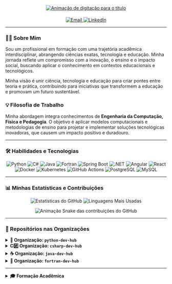 <div align="center">
  <a href="https://git.io/typing-svg">
    <img src="https://readme-typing-svg.herokuapp.com?font=Fira+Code&size=30&pause=1000&color=33FF33&center=true&vCenter=true&width=650&lines=Yuri+Sidney+Forjaz;Python+%7C+C%23+.NET+%7C+Java+%7C+Fortran;Soluções+de+Alta+Performance" alt="Animação de digitação para o título">
  </a>
</div>

<div align="center" style="margin-top: 20px;">
  <a href="mailto:ysidfor@gmail.com">
    <img src="https://img.shields.io/badge/Email-D14836?style=for-the-badge&logo=gmail&logoColor=white" alt="Email">
  </a>
  <a href="https://www.linkedin.com/in/yuri-sidney-forjaz-0431751b4">
    <img src="https://img.shields.io/badge/LinkedIn-0077B5?style=for-the-badge&logo=linkedin&logoColor=white" alt="LinkedIn">
  </a>
</div>

---

### 👨‍💻 Sobre Mim

Sou um profissional em formação com uma trajetória acadêmica interdisciplinar, abrangendo ciências exatas, tecnologia e educação. Minha jornada reflete um compromisso com a inovação, o ensino e o impacto social, buscando aplicar o conhecimento em contextos educacionais e tecnológicos.

Minha visão é unir ciência, tecnologia e educação para criar pontes entre teoria e prática, contribuindo para iniciativas que transformem a educação e promovam um futuro sustentável.

### 💡 Filosofia de Trabalho

Minha abordagem integra conhecimentos de **Engenharia da Computação, Física e Pedagogia**. O objetivo é aplicar modelos computacionais e metodologias de ensino para projetar e implementar soluções tecnológicas inovadoras, que causem um impacto positivo e duradouro.

---

### 🛠️ Habilidades e Tecnologias

<p align="center">
  <img src="https://img.shields.io/badge/Python-3776AB?style=for-the-badge&logo=python&logoColor=white" alt="Python"/>
  <img src="https://img.shields.io/badge/C%23-239120?style=for-the-badge&logo=c-sharp&logoColor=white" alt="C#"/>
  <img src="https://img.shields.io/badge/Java-ED8B00?style=for-the-badge&logo=openjdk&logoColor=white" alt="Java"/>
  <img src="https://img.shields.io/badge/Fortran-734F96?style=for-the-badge&logo=fortran&logoColor=white" alt="Fortran"/>
  <img src="https://img.shields.io/badge/Spring-6DB33F?style=for-the-badge&logo=spring&logoColor=white" alt="Spring Boot"/>
  <img src="https://img.shields.io/badge/.NET-512BD4?style=for-the-badge&logo=dotnet&logoColor=white" alt=".NET"/>
  <img src="https://img.shields.io/badge/Angular-DD0031?style=for-the-badge&logo=angular&logoColor=white" alt="Angular"/>
  <img src="https://img.shields.io/badge/React-20232A?style=for-the-badge&logo=react&logoColor=61DAFB" alt="React"/>
  <img src="https://img.shields.io/badge/Docker-2496ED?style=for-the-badge&logo=docker&logoColor=white" alt="Docker"/>
  <img src="https://img.shields.io/badge/Kubernetes-326CE5?style=for-the-badge&logo=kubernetes&logoColor=white" alt="Kubernetes"/>
  <img src="https://img.shields.io/badge/GitHub_Actions-2088FF?style=for-the-badge&logo=github-actions&logoColor=white" alt="GitHub Actions"/>
  <img src="https://img.shields.io/badge/PostgreSQL-4169E1?style=for-the-badge&logo=postgresql&logoColor=white" alt="PostgreSQL"/>
  <img src="https://img.shields.io/badge/MySQL-4479A1?style=for-the-badge&logo=mysql&logoColor=white" alt="MySQL"/>
</p>

---

### 📊 Minhas Estatísticas e Contribuições

<p align="center">
  <img src="https://github-readme-stats.vercel.app/api?username=[SEU-USUARIO-DO-GITHUB]&show_icons=true&theme=dracula&rank_icon=github" alt="Estatísticas do GitHub" />
  <img src="https://github-readme-stats.vercel.app/api/top-langs/?username=[SEU-USUARIO-DO-GITHUB]&layout=compact&theme=dracula" alt="Linguagens Mais Usadas" />
</p>

<div align="center">
  <img src="https://raw.githubusercontent.com/[SEU-USUARIO-DO-GITHUB]/[SEU-USUARIO-DO-GITHUB]/main/dist/github-contribution-grid-snake.svg" alt="Animação Snake das contribuições do GitHub"/>
</div>

---

### 📂 Repositórios nas Organizações
<details>
<summary><strong>🐍 Organização: <code>python-dev-hub</code></strong></summary>
<br>
Focada em projetos de Engenharia de Dados, Ciência de Dados e aplicações gerais com Python.

| Repositório | Descrição |
| :--- | :--- |
| `python-math-exercises` | Exercícios de conceitos matemáticos implementados em Python. |
| `python-physics-exercises` | Exercícios e simulações de conceitos físicos em Python. |
| `python-syntax-drills` | Exercícios práticos para reforçar a sintaxe e os recursos da linguagem. |
| `data-manipulation` | Manipulação e análise de dados com `pandas`, `numpy` e `dask`. |
| `data-visualization` | Criação de gráficos e visualizações com `matplotlib`, `seaborn` e `plotly`. |
| `machine-learning` | Implementação de modelos de aprendizado de máquina e redes neurais. |
| `web-scraping-and-apis` | Extração de dados de páginas web e consumo de APIs. |
| `etl-pipelines` | Desenvolvimento de pipelines para extração, transformação e carregamento de dados (ETL). |
| `devops-and-ci-cd` | Automação de build, teste e deploy com `Docker`, `Kubernetes` e `GitHub Actions`. |
</details>

<details>
<summary><strong>C#️⃣ Organização: <code>csharp-dev-hub</code></strong></summary>
<br>
Repositórios para desenvolvimento de APIs, sistemas backend e aplicações com C# e .NET.

| Repositório | Descrição |
| :--- | :--- |
| `math-exercises-csharp` | Exercícios de conceitos matemáticos implementados em C#. |
| `physics-exercises-csharp` | Exercícios e simulações de conceitos físicos utilizando C#. |
| `csharp-web-apis` | Desenvolvimento de APIs RESTful robustas com ASP.NET Core. |
| `csharp-backend-systems` | Construção de sistemas backend com foco em lógica de negócios e acesso a dados. |
| `csharp-microservices-architecture` | Aplicações baseadas em arquitetura de microsserviços com `Docker` e `Kubernetes`. |
| `csharp-security-best-practices` | Implementação de segurança, autenticação e autorização em APIs. |
| `csharp-testing-and-debugging` | Testes unitários, de integração e ferramentas de depuração. |
| `csharp-devops-and-ci-cd` | Pipelines de CI/CD para automação de build, teste e deploy. |
</details>

<details>
<summary><strong>☕ Organização: <code>java-dev-hub</code></strong></summary>
<br>
Projetos focados no desenvolvimento de aplicações corporativas e APIs com Java e Spring Boot.

| Repositório | Descrição |
| :--- | :--- |
| `java-math-exercises` | Exercícios matemáticos implementados em Java com `Apache Commons Math`. |
| `java-physics-exercises` | Exercícios de conceitos físicos implementados em Java. |
| `java-web-apis` | Desenvolvimento de APIs RESTful com Spring Boot para aplicações corporativas. |
| `java-fullstack-apps` | Aplicações fullstack com Java no backend e frameworks como `React` ou `Angular`. |
| `java-microservices-architecture` | Desenvolvimento de aplicações em microsserviços com `Spring Cloud` e `Docker`. |
| `java-security-best-practices` | Implementação de segurança em aplicações Java com `Spring Security`. |
| `java-testing-and-debugging` | Testes unitários, de integração e end-to-end com `JUnit` e `Mockito`. |
| `java-devops-and-ci-cd` | Pipelines de CI/CD para automação de builds, testes e deploys. |
</details>

<details>
<summary><strong>🔢 Organização: <code>fortran-dev-hub</code></strong></summary>
<br>
Repositórios para resolução de problemas matemáticos e científicos de alta performance com Fortran.

| Repositório | Descrição |
| :--- | :--- |
| `math-exercises-fortran` | Exercícios de álgebra linear e cálculo numérico com `BLAS` e `LAPACK`. |
| `physics-exercises-fortran` | Problemas e simulações de física, como dinâmica de fluidos. |
| `scientific-simulations-fortran` | Simulações científicas em larga escala com paralelização (`MPI`, `OpenMP`). |
| `computational-fluid-dynamics` | Resolução de problemas de dinâmica de fluidos com algoritmos numéricos. |
| `parallel-computing-fortran` | Programação paralela para resolver problemas científicos complexos. |
| `high-precision-computations` | Cálculos numéricos de alta precisão. |
| `fortran-performance-optimization` | Técnicas para otimização de código Fortran visando máxima performance. |
| `legacy-code-modernization` | Modernização de código legado Fortran para padrões atuais. |
</details>

---

<details>
<summary><strong>🎓 Formação Acadêmica</strong></summary>
<br>

- **Licenciatura em Matemática** - Universidade de Franca
  - *Início: Junho de 2024 | Término Previsto: Junho de 2028*

- **Licenciatura em Física** - Universidade de Franca
  - *Início: Julho de 2022 | Término Previsto: Julho de 2026*

- **Licenciatura em Pedagogia** - Universidade de Franca
  - *Início: Junho de 2022 | Término Previsto: Julho de 2025*

- **Bacharelado em Engenharia da Computação** - UNIVESP
  - *Início: Julho de 2023 | Término Previsto: Dezembro de 2025*

- **Bacharelado em Tecnologia da Informação** - UNIVESP
  - *Início: Janeiro de 2020 | Concluído: Junho de 2023*
</details>
